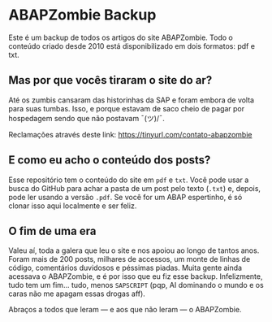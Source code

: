 # ABAPZombie Backup

Este é um backup de todos os artigos do site ABAPZombie. Todo o conteúdo criado desde 2010 está disponibilizado em dois formatos: pdf e txt.

## Mas por que vocês tiraram o site do ar?

Até os zumbis cansaram das historinhas da SAP e foram embora de volta para suas tumbas. Isso, e porque estavam de saco cheio de pagar por hospedagem sendo que não postavam ¯\(ツ)/¯.

Reclamações através deste link: https://tinyurl.com/contato-abapzombie

## E como eu acho o conteúdo dos posts?

Esse repositório tem o conteúdo do site em `pdf` e `txt`. Você pode usar a busca do GitHub para achar a pasta de um post pelo texto (`.txt`) e, depois, pode ler usando a versão `.pdf`. Se você for um ABAP espertinho, é só clonar isso aqui localmente e ser feliz.

## O fim de uma era

Valeu aí, toda a galera que leu o site e nos apoiou ao longo de tantos anos. Foram mais de 200 posts, milhares de accessos, um monte de linhas de código, comentários duvidosos e péssimas piadas. Muita gente ainda acessava o ABAPZombie, e é por isso que eu fiz esse backup. Infelizmente, tudo tem um fim... tudo, menos `SAPSCRIPT` (pqp, AI dominando o mundo e os caras não me apagam essas drogas aff).

Abraços a todos que leram — e aos que não leram — o ABAPZombie.